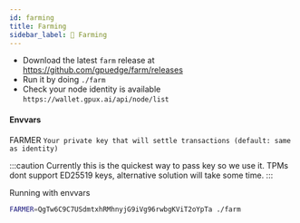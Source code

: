 ```yaml
---
id: farming
title: Farming
sidebar_label: 🚜 Farming
---
```


 - Download the latest `farm` release at https://github.com/gpuedge/farm/releases
 - Run it by doing `./farm`
 - Check your node identity is available `https://wallet.gpux.ai/api/node/list`

#### Envvars

FARMER `Your private key that will settle transactions (default: same as identity)`

:::caution
Currently this is the quickest way to pass key so we use it. TPMs dont support ED25519 keys, alternative solution will take some time.
:::

Running with envvars
```bash
FARMER=QgTw6C9C7USdmtxhRMhnyjG9iVg96rwbgKViT2oYpTa ./farm
```
